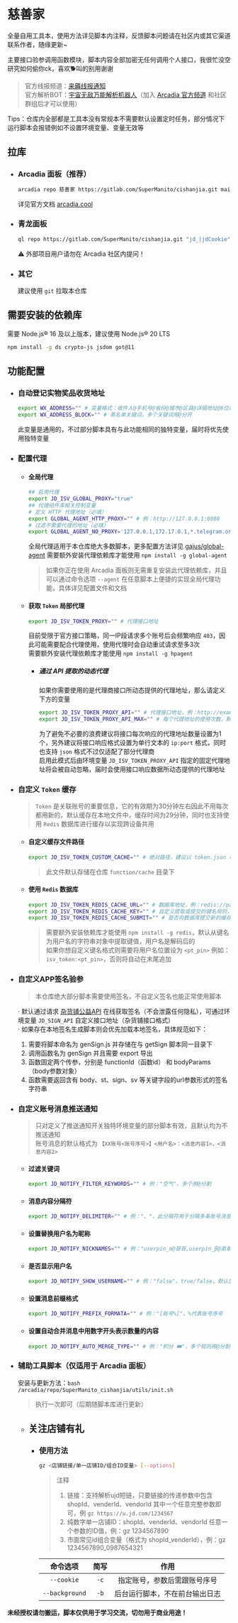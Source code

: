 # 慈善家

全量自用工具本，使用方法详见脚本内注释，反馈脚本问题请在社区内或其它渠道联系作者，随缘更新~

主要接口验参调用函数模块，脚本内容全部加密无任何调用个人接口，我很忙没空研究如何偷你ck，喜欢🐕叫的别用谢谢

> 官方线报频道：[来薅线报通知](https://t.me/LH_notify)  
> 官方解析BOT：[宇宙无敌万能解析机器人](https://t.me/ParseJDBot)（加入 [Arcadia 官方频道](https://t.me/ArcadiaPanel) 和社区群组后才可以使用）

Tips：仓库内全部都是工具本没有常规本不需要默认设置定时任务，部分情况下运行脚本会报错例如不设置环境变量、变量无效等

## 拉库

- ### Arcadia 面板（推荐）

    ```bash
    arcadia repo 慈善家 https://gitlab.com/SuperManito/cishanjia.git main --updateTaskList true --autoDisable true --whiteList '^jd_'
    ```
    详见官方文档 [arcadia.cool](https://arcadia.cool)

- ### 青龙面板

    ```bash
    ql repo https://gitlab.com/SuperManito/cishanjia.git "jd_|jdCookie" "" "^jd[^_]|USER|function|sendNotify" "main"
    ```
    ⚠ 外部项目用户请勿在 Arcadia 社区内提问！

- ### 其它

    建议使用 `git` 拉取本仓库

## 需要安装的依赖库

需要 Node.js® 16 及以上版本，建议使用 Node.js® 20 LTS

```bash
npm install -g ds crypto-js jsdom got@11
```

## 功能配置

- ### 自动登记实物奖品收货地址

  ```bash
  export WX_ADDRESS="" # 变量格式：收件人@手机号@省份@城市@区县@详细地址@6位行政区划代码@邮编，需按照顺序依次填写，多个用管道符分开（6位行政区划代码自己查地图，也可用身份证号前六位）
  export WX_ADDRESS_BLOCK="" # 黑名单关键词，多个关键词用@分开
  ```
  此变量是通用的，不过部分脚本具有与此功能相同的独特变量，届时将优先使用独特变量

- ### 配置代理

  - #### 全局代理

    ```bash
    ## 启用代理
    export JD_ISV_GLOBAL_PROXY="true"
    ## 代理组件库相关控制变量
    # 定义 HTTP 代理地址（必填）
    export GLOBAL_AGENT_HTTP_PROXY="" # 例：http://127.0.0.1:8080
    # 过滤不需要代理的地址（必填）
    export GLOBAL_AGENT_NO_PROXY='127.0.0.1,172.17.0.1,*.telegram.org,oapi.dingtalk.com' # 用英文逗号分割多个地址，这里特别注意要把用到的内网ip过滤掉
    ```
    全局代理适用于本仓库绝大多数脚本，更多配置方法详见 [gajus/global-agent](https://github.com/gajus/global-agent)
    需要额外安装代理依赖库才能使用 `npm install -g global-agent`
    > 如果你正在使用 Arcadia 面板则无需重复安装此代理依赖库，并且可以通过命令选项 `--agent` 在任意脚本上便捷的实现全局代理功能，具体详见配置文件和文档

  - #### 获取 `Token` 局部代理

    ```bash
    export JD_ISV_TOKEN_PROXY="" # 代理接口地址
    ```
    目前受限于官方接口策略，同一IP段请求多个账号后会频繁响应 `403`，因此可能需要配合代理使用，使用代理时会自动重试请求至多3次  
    需要额外安装代理依赖库才能使用 `npm install -g hpagent`

    - ##### 通过 API 提取的动态代理

      如果你需要使用的是代理商接口所动态提供的代理地址，那么请定义下方的变量
      ```bash
      export JD_ISV_TOKEN_PROXY_API="" # 代理接口地址，例：http://example.com/api/getProxy?sevret=xxx
      export JD_ISV_TOKEN_PROXY_API_MAX="" # 每个代理地址的使用次数，默认为1次
      ```
      为了避免不必要的浪费建议将接口每次响应的代理地址数量设置为1个，另外建议将接口响应格式设置为单行文本的 `ip:port` 格式，同时也支持 `json` 格式不过仅适配了部分代理商  
      启用此模式后由环境变量 `JD_ISV_TOKEN_PROXY_API` 指定的固定代理地址将会被自动忽略，届时会使用接口响应数据所动态提供的代理地址

- ### 自定义 `Token` 缓存

  > `Token` 是关联账号的重要信息，它的有效期为30分钟左右因此不用每次都用新的，默认缓存在本地文件中，缓存时间为29分钟，同时也支持使用 `Redis` 数据库进行缓存以实现跨设备共用

  - #### 自定义缓存文件路径

    ```bash
    export JD_ISV_TOKEN_CUSTOM_CACHE="" # 绝对路径，建议以 token.json 命名
    ```
    > 此文件默认存储在仓库 `function/cache` 目录下

  - #### 使用 `Redis` 数据库

    ```bash
    export JD_ISV_TOKEN_REDIS_CACHE_URL="" # 数据库地址，例：redis://password@127.0.0.1:6379/0
    export JD_ISV_TOKEN_REDIS_CACHE_KEY="" # 自定义提取或提交的键名规则，详见下方说明
    export JD_ISV_TOKEN_REDIS_CACHE_SUBMIT="" # 是否向数据库提交新的缓存token（true/false），默认是
    ```
    > 需要额外安装依赖库才能使用 `npm install -g redis`，默认从键名为用户名的字符串对象中提取键值，用户名是解码后的  
    > 如果你想自定义键名格式则需要将用户名位置设为 `<pt_pin>` 例如：`isv_token:<pt_pin>`，否则将自动在末尾追加

- ### 自定义APP签名验参

  > 本仓库绝大部分脚本需要使用签名，不自定义签名也能正常使用脚本

  · 默认通过请求 [杂货铺公益API](http://api.nolanstore.cc) 在线获取签名（不会泄露任何隐私），可通过环境变量 `JD_SIGN_API` 自定义接口地址（杂货铺接口格式）  
  · 如果存在本地签名生成脚本则会优先加载本地签名，具体规范如下：
    1. 需要将脚本命名为 genSign.js 并存储在与 getSign 脚本同一目录下
    2. 调用函数名为 genSign 并且需要 export 导出
    3. 函数固定两个传参，分别是 functionId（函数id） 和 bodyParams（body参数对象）
    4. 函数需要返回含有 body、st、sign、sv 等关键字段的url参数形式的签名字符串

- ### 自定义账号消息推送通知

  > 只对定义了推送通知开关独特环境变量的部分脚本有效，且默认均为不推送通知  
  > 账号消息的默认格式为 `【XX账号<账号序号>】<用户名>：<消息内容1>，<消息内容2>`

  - #### 过滤关键词

    ```bash
    export JD_NOTIFY_FILTER_KEYWORDS="" # 例："空气"，多个用@分割
    ```

  - #### 消息内容分隔符

    ```bash
    export JD_NOTIFY_DELIMITER="" # 例："、"，此分隔符用于分隔多条账号消息
    ```

  - #### 设置替换用户名为昵称

    ```bash
    export JD_NOTIFY_NICKNAMES="" # 例："userpin_α@哥哥,userpin_β@弟弟"，多个昵称配置用英文逗号分割，用户名和昵称用@分割
    ```

  - #### 是否显示用户名

    ```bash
    export JD_NOTIFY_SHOW_USERNAME="" # 例："false"，true/false，默认显示
    ```

  - #### 设置消息前缀格式

    ```bash
    export JD_NOTIFY_PREFIX_FORMATA="" # 例："[账号%]"，%代表账号序号
    ```

  - #### 设置自动合并消息中用数字开头表示数量的内容

    ```bash
    export JD_NOTIFY_AUTO_MERGE_TYPE="" # 例："积分 🎟️"，多个规则用@分割，正则匹配
    ```

- ### 辅助工具脚本（仅适用于 Arcadia 面板）

  安装与更新方法：`bash /arcadia/repo/SuperManito_cishanjia/utils/init.sh`
  > 执行一次即可（后期随脚本库进行更新）

  - ## 关注店铺有礼

    - ### 使用方法

      ```bash
      gz <店铺链接/单一店铺ID/组合ID变量> [--options]
      ```
      > 注释  
      > 1. 链接：支持解析ujd短链，只要链接的传递参数中包含 shopId、venderId、vendorId 其中一个任意完整参数即可，例 `gz https://u.jd.com/1234567`  
      > 2. 纯数字单一店铺ID：shopId、venderId、vendorId 任意一个参数的ID值，例：gz 1234567890  
      > 3. 市面常见id组合变量（格式为 shopId_venderId），例：gz 1234567890_0987654321

      |    命令选项    | 简写  |              作用              |
      | :------------: | :---: | :----------------------------: |
      |   `--cookie`   | `-c`  |  指定账号，参数后需跟账号序号  |
      | `--background` | `-b`  | 后台运行脚本，不在前台输出日志 |

__未经授权请勿搬运，脚本仅供用于学习交流，切勿用于商业用途！__
